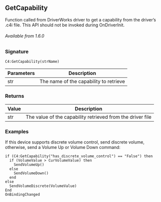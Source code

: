 ## GetCapability

Function called from DriverWorks driver to get a capability from the driver’s .c4i file. This API should not be invoked during OnDriverInit.

###### Available from 1.6.0


### Signature

`C4:GetCapability(strName)`


| Parameters | Description |
| --- | --- |
| str | The name of the capability to retrieve |


### Returns

| Value | Description |
| --- | --- |
| str | The value of the capability retrieved from the driver file |


### Examples

If this device supports discrete volume control, send discrete volume, otherwise, send a Volume Up or Volume Down command:

```
if (C4:GetCapability("has_discrete_volume_control") == "False") then
  if (VolumeValue > CurVolumeValue) then
    SendVolumeUp()
  else
    SendVolumeDown()
  end
else
  SendVolumeDiscrete(VolumeValue)
End
OnBindingChanged
```